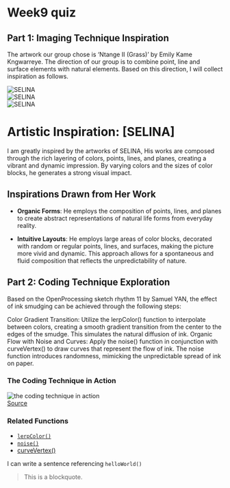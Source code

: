 # Week9 quiz

## Part 1: Imaging Technique Inspiration

The artwork our group chose is ‘Ntange II (Grass)’ by Emily Kame Kngwarreye. The direction of our group is to combine point, line and surface elements with natural elements. Based on this direction, I will collect inspiration as follows.

![SELINA](images/final.jpg)  
![SELINA](images/IMG_6336.jpg)  
![SELINA](images/IMG_6337.jpg)

# Artistic Inspiration: [SELINA]

I am greatly inspired by the artworks of SELINA, His works are composed through the rich layering of colors, points, lines, and planes, creating a vibrant and dynamic impression. By varying colors and the sizes of color blocks, he generates a strong visual impact.

## Inspirations Drawn from Her Work


- **Organic Forms**: He employs the composition of points, lines, and planes to create abstract representations of natural life forms from everyday reality.


- **Intuitive Layouts**: He employs large areas of color blocks, decorated with random or regular points, lines, and surfaces, making the picture more vivid and dynamic. This approach allows for a spontaneous and fluid composition that reflects the unpredictability of nature. 


## Part 2: Coding Technique Exploration

Based on the OpenProcessing sketch rhythm 11 by Samuel YAN, the effect of ink smudging can be achieved through the following steps:

Color Gradient Transition: Utilize the lerpColor() function to interpolate between colors, creating a smooth gradient transition from the center to the edges of the smudge. This simulates the natural diffusion of ink. Organic Flow with Noise and Curves: Apply the noise() function in conjunction with curveVertex() to draw curves that represent the flow of ink. The noise function introduces randomness, mimicking the unpredictable spread of ink on paper.

### The Coding Technique in Action

![the coding technique in action](images/openprocessing.png)  
[Source](https://openprocessing.org/sketch/2529409)

### Related Functions

- [`lerpColor()`](https://p5js.org/reference/p5/lerpColor/)  
- [`noise()`](https://p5js.org/reference/p5/noise/)  
- [curveVertex()](https://p5js.org/reference/p5/curveVertex/)  


I can write a sentence referencing `helloWorld()`
> This is a blockquote.
